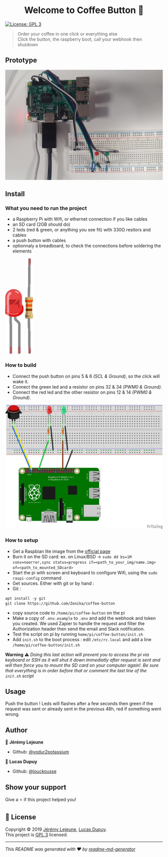 <h1 align="center">Welcome to Coffee Button 👋</h1>
<p>
  <a href="https://www.gnu.org/licenses/gpl-3.0.html" target="_blank">
    <img alt="License: GPL 3" src="https://img.shields.io/badge/License-GPL 3-yellow.svg" />
  </a>
</p>

> Order your coffee in one click or everything else  
> Click the button, the raspberry boot, call your webhook then shutdown

## Prototype

![Prototype](images/prototype.png "Prototype")

## Install

### What you need to run the project

 - a Raspberry Pi with Wifi, or ethernet connection if you like cables
 - an SD card (2GB should do)
 - 2 leds (red & green, or anything you see fit) with 330Ω resitors and cables
 - a push button with cables
 - optionnaly a breadboard, to check the connections before soldering the elements

![LED](images/Red_LED.png "Red LED example")
![Resistor](images/330OhmResistor.png "330Ω Resistor")

### How to build

 * Connect the push button on pins 5 & 6 _(SCL & Ground)_, so the click will wake it.
 * Connect the green led and a resistor on pins 32 & 34 _(PWM0 & Ground)_.
 * Connect the red led and the other resistor on pins 12 & 14 _(PWM0 & Ground)_.

![Breadboard](images/breadboard_bb.png "Breadboard")

### How to setup

 * Get a Raspbian lite image from the [official page](https://www.raspberrypi.org/downloads/raspbian/)
 * Burn it on the SD card: ex. on Linux/BSD -> `sudo dd bs=1M conv=noerror,sync status=progress if=<path_to_your_img/name.img> of=<path_to_mounted_SDcard>`
 * Start the pi with screen and keyboard to configure Wifi, using the `sudo raspi-config` command
 * Get sources. Either with git or by hand : 
  * Git : 
  ```
  apt install -y git
  git clone https://github.com/Zenika/coffee-button
  ```
  * copy source code to `/home/pi/coffee-button` on the pi
 * Make a copy of `.env.example` to `.env` and add the webhook and token you created. We used Zapier to handle the request and filter the Authorization header then send the email and Slack notification.
 * Test the script on pi by running `home/pi/coffee-button/init.sh`
 * Add `init.sh` to the boot process : edit `/etc/rc.local` and add a line `/home/pi/coffee-button/init.sh`
 
 **Warning** :warning: _Doing this last action will prevent you to access the pi via keyboard or SSH as it will shut it down immediatly after request is sent and will then force you to mount the SD card on your computer again!. Be sure that everything is in order before that or comment the last line of the `init.sh` script_

## Usage

Push the button !
Leds will flashes after a few seconds then green if the request was sent or already sent in the previous 48h, red if something went wrong.

## Author

👤 **Jérémy Lejeune**

* Github: [@yodur2potassium](https://github.com/yodur2potassium)

👤 **Lucas Dupuy**

* Github: [@louckousse](https://github.com/louckousse)

## Show your support

Give a ⭐️ if this project helped you!

## 📝 License

Copyright © 2019 [Jérémy Lejeune](https://github.com/yodur2potassium), [Lucas Dupuy](https://github.com/louckousse).<br />
This project is [GPL 3](https://www.gnu.org/licenses/gpl-3.0.html) licensed.

***
_This README was generated with ❤️ by [readme-md-generator](https://github.com/kefranabg/readme-md-generator)_


